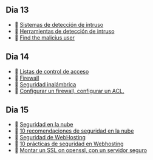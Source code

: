 ## Dia 13

- 📗 [Sistemas de detección de intruso](./intruder-detection-system.es.md)
- 📗 [Herramientas de detección de intruso](./intruder-detection-system-tools.es.md)
- 🧪 [Find the malicius user](https://github.com/breatheco-de/find-the-malicius-user)

## Dia 14

- 📗 [Listas de control de acceso](./access-control-lists.es.md)
- 📗 [Firewall](./firewall.es.md)
- 📗 [Seguridad inalámbrica](./wireless-security.es.md)
- 🧪 [Configurar un firewall, configurar un ACL.](https://github.com/breatheco-de/configuring-firewall-and-acl-exercise-tutorial)

## Dia 15

- 📗 [Seguridad en la nube](./cloud-security.es.md)
- 📗 [10 recomendaciones de seguridad en la nube](./10-recomendations-cloud-clients-security.es.md)
- 📗 [Seguridad de WebHosting](./web-hosting-security.es.md)
- 📗 [10 prácticas de seguridad en Webhosting](./10-web-hosting-security-practices.es.md)
- 🧪 [Montar un SSL on openssl, con un servidor seguro](https://github.com/breatheco-de/set-up-an-SSL-in-openSSL-with-a-secure-server)
